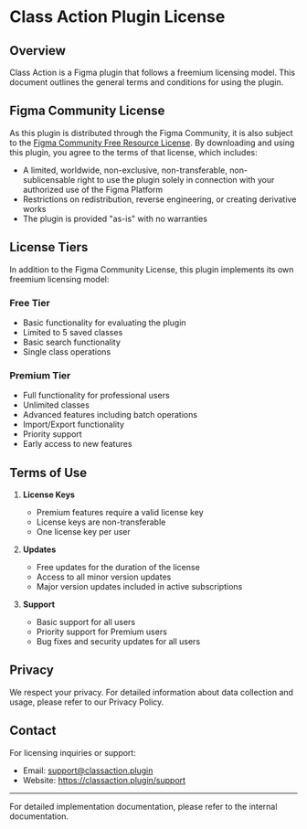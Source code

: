 # Class Action Plugin License

## Overview

Class Action is a Figma plugin that follows a freemium licensing model. This document outlines the general terms and conditions for using the plugin.

## Figma Community License

As this plugin is distributed through the Figma Community, it is also subject to the [Figma Community Free Resource License](https://www.figma.com/legal/community-free-resource-license/). By downloading and using this plugin, you agree to the terms of that license, which includes:

- A limited, worldwide, non-exclusive, non-transferable, non-sublicensable right to use the plugin solely in connection with your authorized use of the Figma Platform
- Restrictions on redistribution, reverse engineering, or creating derivative works
- The plugin is provided "as-is" with no warranties

## License Tiers

In addition to the Figma Community License, this plugin implements its own freemium licensing model:

### Free Tier

- Basic functionality for evaluating the plugin
- Limited to 5 saved classes
- Basic search functionality
- Single class operations

### Premium Tier

- Full functionality for professional users
- Unlimited classes
- Advanced features including batch operations
- Import/Export functionality
- Priority support
- Early access to new features

## Terms of Use

1. **License Keys**

   - Premium features require a valid license key
   - License keys are non-transferable
   - One license key per user

2. **Updates**

   - Free updates for the duration of the license
   - Access to all minor version updates
   - Major version updates included in active subscriptions

3. **Support**
   - Basic support for all users
   - Priority support for Premium users
   - Bug fixes and security updates for all users

## Privacy

We respect your privacy. For detailed information about data collection and usage, please refer to our Privacy Policy.

## Contact

For licensing inquiries or support:

- Email: support@classaction.plugin
- Website: https://classaction.plugin/support

---

For detailed implementation documentation, please refer to the internal documentation.
